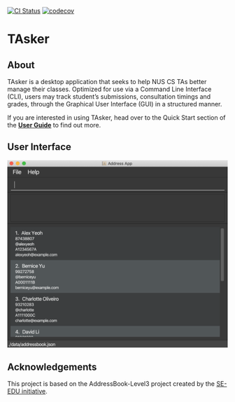 [![CI Status](https://github.com/AY2021S1-CS2103T-F11-1/tp/workflows/Java%20CI/badge.svg)](https://github.com/AY2021S1-CS2103T-F11-1/tp/actions)
[![codecov](https://codecov.io/gh/AY2021S1-CS2103T-F11-1/tp/branch/master/graph/badge.svg)](https://codecov.io/gh/AY2021S1-CS2103T-F11-1/tp)

# TAsker

## About

TAsker is a desktop application that seeks to help NUS CS TAs better manage their classes. Optimized for use via a
Command Line Interface (CLI), users may track student’s submissions, consultation timings and grades, through the
Graphical User Interface (GUI) in a structured manner.

If you are interested in using TAsker, head over to the Quick Start section of the **[User Guide](https://github.com/AY2021S1-CS2103T-F11-1/tp/blob/master/docs/UserGuide.md)** to find out more.

## User Interface

![Ui](docs/images/Ui-change.png)

## Acknowledgements

This project is based on the AddressBook-Level3 project created by the [SE-EDU initiative](https://se-education.org).
